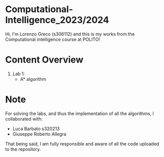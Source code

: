 # Computational-Intelligence_2023/2024
Hi, I'm Lorenzo Greco (s306112) and this is my works from the Computational intelligence course at POLITO!

# Content Overview
1. Lab 1:
    - A* algorithm

# Note
For solving the labs, and thus the implementation of all the algorithms, I collaborated with:

- Luca Barbato s320213
- Giuseppe Roberto Allegra

That being said, I am fully responsible and aware of all the code uploaded to the repository.